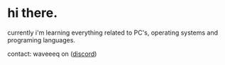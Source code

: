 # hi there.
currently i'm learning everything related to PC's, operating systems and programing languages.

contact: waveeeq on ([discord](https://discord.com/))
